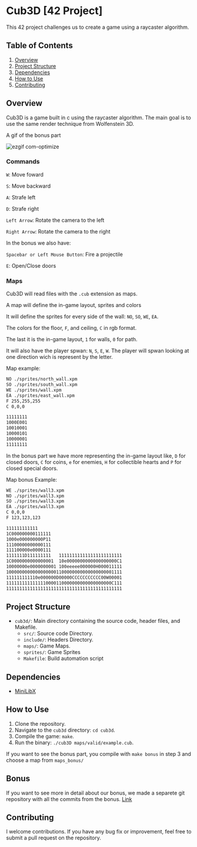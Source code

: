 # Cub3D [42 Project]
This 42 project challenges us to create a game using a raycaster algorithm.

## Table of Contents
1. [Overview](#overview)
2. [Project Structure](#project-structure)
3. [Dependencies](#dependencies)
4. [How to Use](#how-to-use)
5. [Contributing](#contributing)

## Overview
Cub3D is a game built in c using the raycaster algorithm. The main goal is to use the same render technique from Wolfenstein 3D.

A gif of the bonus part

![ezgif com-optimize](https://github.com/user-attachments/assets/48f28aa4-e1c7-4e89-ba07-446433ac83be)


### Commands
`W`: Move foward

`S`: Move backward

`A`: Strafe left

`D`: Strafe right

`Left Arrow`: Rotate the camera to the left

`Right Arrow`: Rotate the camera to the right

In the bonus we also have:

`Spacebar or Left Mouse Button`: Fire a projectile

`E`: Open/Close doors

### Maps
Cub3D will read files with the `.cub` extension as maps.

A map will define the in-game layout, sprites and colors

It will define the sprites for every side of the wall: `NO`, `SO`, `WE`, `EA`.

The colors for the floor, `F`, and ceiling, `C` in rgb format.

The last it is the in-game layout, `1` for walls, `0` for path.

It will also have the player spwan: `N`, `S`, `E`, `W`. The player will spwan looking at one direction wich is represent by the letter.

Map example:
```bash
NO ./sprites/north_wall.xpm
SO ./sprites/south_wall.xpm
WE ./sprites/wall.xpm
EA ./sprites/east_wall.xpm
F 255,255,255
C 0,0,0

11111111
1000E001
10010001
10000101
10000001
11111111
```

In the bonus part we have more representing the in-game layout like, `D` for closed doors, `C` for coins, `e` for enemies, `H` for collectible hearts and `P` for closed special doors.

Map bonus Example:
```bash
WE ./sprites/wall3.xpm
NO ./sprites/wall3.xpm
SO ./sprites/wall3.xpm
EA ./sprites/wall3.xpm
C 0,0,0
F 123,123,123

111111111111
1C000000000111111
1000e000000000P11
11100000000000111
111100000e0000111
1111111D111111111   111111111111111111111111
1C0000000000000001  10e0000000000000000000C1
10000000e0000000001 100eeeee000000H000011111
10000000000000000001100000000000000000001111
111111111110e000000D00000CCCCCCCCCCC00W00001
1111111111111110000110000000000000000000C111
11111111111111111111111111111111111111111111
```

## Project Structure
- `cub3d/`: Main directory containing the source code, header files, and Makefile.
  - `src/`: Source code Directory.
  - `include/`: Headers Directory.
  - `maps/`: Game Maps.
  - `sprites/`: Game Sprites
  - `Makefile`: Build automation script

## Dependencies
- [MiniLibX](https://github.com/42Paris/minilibx-linux)

## How to Use
1. Clone the repository.
2. Navigate to the `cub3d` directory: `cd cub3d`.
3. Compile the game: `make`.
4. Run the binary: `./cub3D maps/valid/example.cub`.

If you want to see the bonus part, you compile with `make bonus` in step 3 and choose a map from `maps_bonus/`

## Bonus
If you want to see more in detail about our bonus, we made a separete git repository with all the commits from the bonus.
[Link](https://github.com/rmsa42/cub3d_bonus)

## Contributing
I welcome contributions. If you have any bug fix or improvement, feel free to submit a pull request on the repository.
